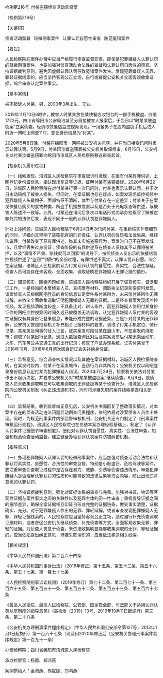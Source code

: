 检例第216号_付某盗窃侦查活动监督案

（检例第216号）

【关键词】

侦查活动监督  轻微刑事案件  认罪认罚自愿性审查  防范冤错案件

【要旨】

人民检察院在案件办理中应当严格履行审查监督职责，即使是犯罪嫌疑人认罪认罚的轻微刑事案件，也要加强对侦查活动合法性的监督和认罪认罚自愿性的审查。坚持证据裁判原则，避免因虚假认罪认罚导致冤错案件发生。发现犯罪嫌疑人无罪、罪轻证据线索的，应当坚持客观公正立场，自行或督促公安机关全面客观收集证据，综合审查认定案件事实。

【基本案情】

被不起诉人付某，男，2000年3月出生，无业。

2019年11月10日6时许，被害人时某某放在某快餐店收银台的一部手机被盗，价值1722元。四川省绵阳市公安局涪城区分局接被害人报案后，于当日以“时某某被盗窃案”立案侦查。经调取快餐店监控视频发现，一用餐男子在店内盗窃手机后进入附近一网吧上网至11时，登记身份信息为“付某”。

2020年5月8日晚，付某在绵阳市一网吧被公安机关抓获，并在当日接受讯问时表示认罪认罚。5月9日，付某因涉嫌盗窃罪被公安机关取保候审。6月15日，公安机关以付某涉嫌盗窃罪向绵阳市涪城区人民检察院移送审查起诉。

【检察机关履职过程】

（一）线索发现。涪城区人民检察院在审查起诉时发现，在案有付某有罪供述、上网登记身份证信息、指认现场笔录等证据，证明付某有盗窃嫌疑。2020年6月22日，涪城区人民检察院在对付某进行第一次讯问时，付某也表示认罪认罚，并于次日主动赔偿了被害人损失。但同时，在案证据也存在疑点，如案发现场监控视频中犯罪嫌疑人头戴帽子、面部特征不清晰，体型与付某存在一定差异；付某关于在案发快餐店购买的食物种类、所盗手机摆放位置以及是否处于充电状态等供述，与被害人陈述不一致等。此外，付某还在讯问后多次以电话形式向承办检察官了解被定罪处罚的法律后果，表现不同于一般的认罪认罚犯罪嫌疑人。

针对上述问题，涪城区人民检察院于6月24日再次讯问付某，在重新核实作案细节的同时，详细向其释明了盗窃犯罪的刑罚责任、认罪认罚的性质和法律后果。经释法说理，付某改变了原有罪供述，称其未实施盗窃行为，案发时自己不在案发城市，且曾经丢失过身份证；侦查阶段的有罪供述系在侦查人员称其不认罪将被关押，以及“事情不严重、赔钱就可以回家”的诱导下，按照侦查人员出示的快餐店监控视频供述了“盗窃”“销赃”的全部过程，有罪供述不真实，认罪认罚非自愿。综合在案证据，涪城区人民检察院认为付某认罪认罚的自愿性、真实性、合法性存疑，侦查人员可能存在未客观、全面收集、调取证明犯罪嫌疑人无罪证据的情形。

（二）调查核实。围绕问题线索，涪城区人民检察院组织开展了调查核实、督促取证工作。一是经询问本案侦查人员、查阅案卷材料、调取执法记录影像资料发现，该案侦查人员根据网吧登录的身份信息认定案件系付某所为，未采信付某所作无罪辩解，未依法全面收集调取证明犯罪嫌疑人无罪的证据。二是经查看案发现场监控视频，发现视频清晰度较差，不具备比对、辨认条件，而犯罪嫌疑人使用付某身份证件的网吧监控视频因时间久远已被覆盖无法调取，认定犯罪嫌疑人系付某的客观性证据仅有其身份证登录信息，未能形成完整的证据链条。三是针对付某的无罪辩解，公安机关按照检察机关补充相关证据材料的要求，调取了付某手机定位、骑行记录、其亲属及同事的证人证言，证实案发时段付某在眉山市，不在案发的绵阳市；调取了付某出行记录，通过大数据查询比对后证实案发前后付某无乘坐动车、火车、汽车等公共交通工具的出行记录；核查了户证办理系统，证实付某曾于2016年10月、2018年6月两次因身份证丢失补换身份证。

（三）监督意见。综合调查核实情况以及其他在案证据材料，涪城区人民检察院查明，在案发时段内，付某不在案发城市，盗窃行为非其所为；公安机关仅以网吧登录身份信息认定付某为犯罪嫌疑人错误。2020年7月29日，检察机关依法对付某作出不起诉决定，并要求公安机关对“时某某被盗窃案”继续侦查。8月6日，就侦查人员未收集调取明显可以收集调取的无罪证据等怠于侦查行为，涪城区人民检察院向公安机关制发《纠正违法通知书》，同时将涉嫌失职的案件线索移送相关部门。

（四）监督结果。收到监督纠正意见后，公安机关书面回复了整改落实情况，对本案中存在的侦查活动违法问题启动倒查问责程序，依纪依规对涉案侦查人员作出处理。同时，为规范刑事案件内部监督审核机制，公安机关还专门制定了《刑事案件审核运行规程》。涪城区人民检察院也在总结本案办理经验基础上，制定了《认罪认罚案件证据细节审查制度》，细化对认罪认罚自愿性、真实性、合法性审查，加强和规范侦查活动监督，建立健全办理认罪认罚案件防错纠错机制。

【指导意义】

（一）办理犯罪嫌疑人认罪认罚的轻微刑事案件，应当加强对侦查活动合法性和认罪认罚真实性、自愿性、合法性的审查监督。特别是小额盗窃、危险驾驶等案件，要注重审查侦查取证过程中是否存在暴力、威胁、引诱等侦查违法情形，审查犯罪嫌疑人是否理解认罪认罚的性质和可能导致的法律后果等方面内容，防止出现违背意愿的认罪认罚。

（二）坚持证据裁判原则，强化对证据体系的审查与完善。加强对书证、物证等客观性证据与案件事实之间的关联性以及犯罪主体的同一性审查；重视言辞证据之间的细节差异，确保全案证据相互印证且形成完整的证据链条，做到事实清楚，证据确实、充分。对于犯罪嫌疑人作出的无罪、罪轻辩解，或者审查发现犯罪嫌疑人无罪、罪轻证据线索的，人民检察院应当坚持客观公正立场，通过自行补充侦查调取证据材料，或者督促公安机关继续侦查、补充侦查等方式，全面客观收集无罪、罪轻的证据。对侦查人员怠于侦查，未依法收集明显能够收集调取的无罪、罪轻证据的，应当依法提出纠正意见，涉嫌失职渎职的，应当依法移送相关线索。

【相关规定】

《中华人民共和国刑法》第二百六十四条

《中华人民共和国刑事诉讼法》（2018年修正）第十五条、第五十二条、第五十六条、第五十七条、第一百七十七条

《人民检察院刑事诉讼规则》（2019年修订）第七十二条、第二百七十一条、第三百六十五条、第五百五十一条、第五百五十二条、第五百五十三条、第五百六十七条

《最高人民法院、最高人民检察院、公安部、国家安全部、司法部关于适用认罪认罚从宽制度的指导意见》（高检发〔2019〕13号，2019年10月11日起施行）第三条、第二十八条

《公安机关办理刑事案件程序规定》（中华人民共和国公安部令第127号，2013年1月1日起施行）第一百八十七条（现适用2020年修正后《公安机关办理刑事案件程序规定》第一百九十一条）

办案检察院：四川省绵阳市涪城区人民检察院

承办检察官：杨霞、郑鸿燕

案例撰稿人：金海燕、熊妮娜、郑鸿燕